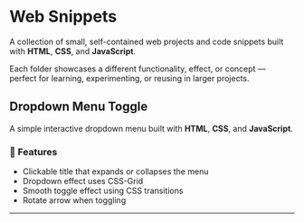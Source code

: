 # Web Snippets

A collection of small, self-contained web projects and code snippets built with **HTML**, **CSS**, and **JavaScript**.  

Each folder showcases a different functionality, effect, or concept — perfect for learning, experimenting, or reusing in larger projects. 

## Dropdown Menu Toggle

A simple interactive dropdown menu built with **HTML**, **CSS**, and **JavaScript**. 

### 🧠 Features
- Clickable title that expands or collapses the menu  
- Dropdown effect uses CSS-Grid
- Smooth toggle effect using CSS transitions
- Rotate arrow when toggling 

---